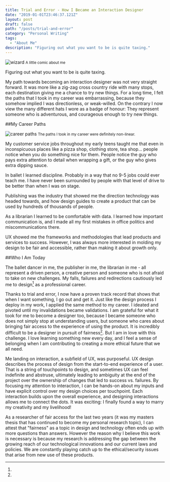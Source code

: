 ```yaml
---
title: Trial and Error - How I Became an Interaction Designer
date: "2019-01-01T23:46:37.121Z"
layout: post
draft: false
path: "/posts/trial-and-error"
category: "Personal Writing"
tags:
  - "About Me"
description: "Figuring out what you want to be is quite taxing."
---
```



![wizard](https://66.media.tumblr.com/aa0027627f5c2f60598028294240f05d/tumblr_pn6lmuYjep1taz7avo1_1280.png "I wanted to be many things growing up")
<small>A little comic about me</small>

Figuring out what you want to be is quite taxing.

My path towards becoming an interaction designer was not very straight forward. It was more like a zig-zag cross country ride with many stops, each destination giving me a chance to try new things. For a long time, I felt the paths that I took in my career was embarrassing, because they somehow implied I was directionless, or weak-willed. On the contrary I now view the many different hats I wore as a badge of honour: They represent someone who is adventurous, and courageous enough to try new things.

##My Career Paths

![career paths](https://66.media.tumblr.com/5d0ea9ac641257c01bc202e31abc1703/tumblr_pn6lczbPSw1taz7avo1_1280.png "I went from pizza boy to doing ballet to publishing to librarian to design")
<small>The paths I took in my career were definitely non-linear.</small>

My customer service jobs throughout my early teens taught me that even in inconspicuous places like a pizza shop, clothing store, tea shop… people notice when you do something nice for them. People notice the guy who pays extra attention to detail when wrapping a gift, or the guy who gives extra dipping sauce. 

In ballet I learned discipline. Probably in a way that no 9-5 jobs could ever teach me. I have never been surrounded by people with that level of drive to be better than when I was on stage.

Publishing was the industry that showed me the direction technology was headed towards, and how design guides to create a product that can be used by hundreds of thousands of people. 

As a librarian I learned to be comfortable with data. I learned how important communication is, and I made all my first mistakes in office politics and miscommunications there.

UX showed me the frameworks and methodologies that lead products and services to success. However, I was always more interested in molding my design to be fair and accessible, rather than making it about growth only.

##Who I Am Today

The ballet dancer in me, the publisher in me, the librarian in me - all represent a driven person, a creative person and someone who is not afraid to take on new challenges. My falls, failures and redirections cautiously led me to design[^1] as a professional career. 

Thanks to trial and error, I now have a proven track record that shows that when I want something, I go out and get it. Just like the design process I deploy in my work, I applied the same method to my career. I ideated and pivoted until my invalidations became validations. I am grateful for what it took for me to become a designer too, because I became someone who does not simply stop at understanding users, but someone who cares about bringing fair access to the experience of using the product. It is incredibly difficult to be a designer in pursuit of fairness[^2]. But I am in love with this challenge. I love learning something new every day, and I feel a sense of belonging when I am contributing to creating a more ethical future that we all need. 

[^1]:

  Me landing on interaction, a subfield of UX, was purposeful. UX design describes the process of design from the start-to-end experience of a user. That is a string of touchpoints to design, and sometimes UX can feel indefinite and abstruse, ultimately leading to ambiguity at the end of the project over the ownership of changes that led to success vs. failures. By focusing my attention to interaction, I can be hands-on about my inputs and have explicit control over my design choices per touchpoint. Each interaction builds upon the overall experience, and designing interactions allows me to connect the dots. It was exciting: I finally found a way to marry my creativity and my livelihood!

[^2]:

  As a researcher of fair access for the last two years (it was my masters thesis that has continued to become my personal research topic), I can attest that "fairness" as a topic in design and technology often ends up with more questions than answers. However the reason why I believe this work is necessary is because my research is addressing the gap between the growing reach of our technological innovations and our current laws and policies. We are constantly playing catch up to the ethical/security issues that arise from new use of these products.

